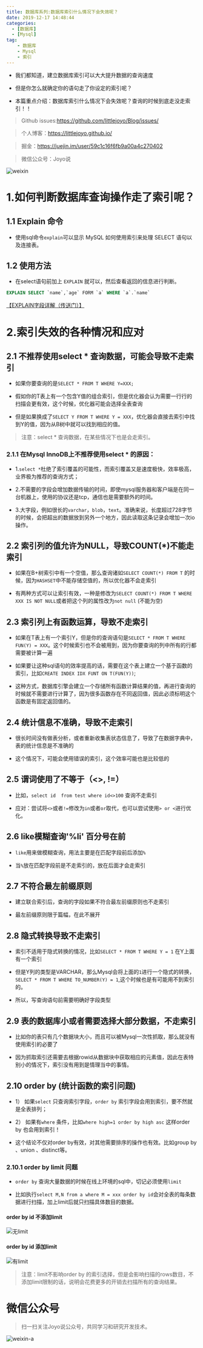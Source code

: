 ```yaml
---
title: 数据库系列:数据库索引什么情况下会失效呢？
date: 2019-12-17 14:48:44
categories:
  - [数据库]
  - [Mysql]
tag:
    - 数据库
    - Mysql
    - 索引
---
```


- 我们都知道，建立数据库索引可以大大提升数据的查询速度

- 但是你怎么就确定你的语句走了你设定的索引呢？

- 本篇重点介绍：数据库索引什么情况下会失效呢？查询的时候到底走没走索引！！

<!-- more -->

> Github issues:https://github.com/littlejoyo/Blog/issues/

> 个人博客：https://littlejoyo.github.io/

> 掘金：https://juejin.im/user/59c1c16f6fb9a00a4c270402

> 微信公众号：Joyo说

![weixin](https://i.loli.net/2020/01/11/NJIXozj5WAxgCiu.png)

# 1.如何判断数据库查询操作走了索引呢？

## 1.1 Explain 命令

- 使用sql命令`explain`可以显示 MySQL 如何使用索引来处理 SELECT 语句以及连接表。

## 1.2 使用方法

- 在select语句前加上 `EXPLAIN` 就可以，然后查看返回的信息进行判断。

```SQL
EXPLAIN SELECT `name`,`age` FORM `a` WHERE `a`.`name`
```



[【EXPLAIN字段详解（传送门）】](https://littlejoyo.github.io/2019/12/17/database-explain/)



# 2.索引失效的各种情况和应对
## 2.1 不推荐使用select * 查询数据，可能会导致不走索引

- 如果你要查询的是`SELECT * FROM T WHERE Y=XXX;`

- 假如你的T表上有一个包含Y值的组合索引，但是优化器会认为需要一行行的扫描会更有效，这个时候，优化器可能会选择全表查询

- 但是如果换成了`SELECT Y FROM T WHERE Y = XXX`，优化器会直接去索引中找到Y的值，因为从B树中就可以找到相应的值。

> 注意：select * 查询数据，在某些情况下也是会走索引。

### 2.1.1 在Mysql InnoDB上不推荐使用select * 的原因：

- 1.`select *`杜绝了索引覆盖的可能性，而索引覆盖又是速度极快，效率极高，业界极为推荐的查询方式；

- 2.不需要的字段会增加数据传输的时间，即使mysql服务器和客户端是在同一台机器上，使用的协议还是tcp，通信也是需要额外的时间。

- 3.大字段，例如很长的`varchar`，`blob`，`text`。准确来说，长度超过728字节的时候，会把超出的数据放到另外一个地方，因此读取这条记录会增加一次io操作。

## 2.2 索引列的值允许为NULL，导致COUNT(*)不能走索引

- 如果在B+树索引中有一个空值，那么查询诸如`SELECT COUNT(*) FROM T` 的时候，因为`HASHSET`中不能存储空值的，所以优化器不会走索引

- 有两种方式可以让索引有效，一种是修改为`SELECT COUNT(*) FROM T WHERE XXX IS NOT NULL`或者把这个列的属性改为`not null` (不能为空)

## 2.3 索引列上有函数运算，导致不走索引

- 如果在T表上有一个索引Y，但是你的查询语句是`SELECT * FROM T WHERE FUN(Y) = XXX`。这个时候索引也不会被用到，因为你要查询的列中所有的行都需要被计算一遍

- 如果要让这种sql语句的效率提高的话，需要在这个表上建立一个基于函数的索引，比如`CREATE INDEX IDX FUNT ON T(FUN(Y))`;

- 这种方式，数据库引擎会建立一个存储所有函数计算结果的值，再进行查询的时候就不需要进行计算了，因为很多函数存在不同返回值，因此必须标明这个函数是有固定返回值的。

## 2.4 统计信息不准确，导致不走索引

- 很长时间没有做表分析，或者重新收集表状态信息了，导致了在数据字典中，表的统计信息是不准确的

- 这个情况下，可能会使用错误的索引，这个效率可能也是比较低的

## 2.5 谓词使用了不等于（<>, !=）

- 比如，`select id  from test where id<>100` 查询不走索引

- 应对：尝试将`<>`或者`!=`修改为`in`或者`or`取代，也可以尝试使用`> or <`进行优化。

## 2.6 like模糊查询'%li' 百分号在前

- `like`用来做模糊查询，用法主要是在匹配字段前后添加`%`

- 当`%`放在匹配字段前是不走索引的，放在后面才会走索引

## 2.7 不符合最左前缀原则

- 建立联合索引后，查询的字段如果不符合最左前缀原则也不走索引

- 最左前缀原则限于篇幅，在此不展开

## 2.8 隐式转换导致不走索引

- 索引不适用于隐式转换的情况，比如`SELECT * FROM T WHERE Y = 1` 在Y上面有一个索引

- 但是Y列的类型是VARCHAR，那么Mysql会将上面的`1`进行一个隐式的转换，`SELECT * FROM T WHERE TO_NUMBER(Y) = 1`,这个时候也是有可能用不到索引的。

- 所以，写查询语句前需要明确好字段类型

## 2.9 表的数据库小或者需要选择大部分数据，不走索引

- 比如你的表只有几个数据块大小，而且可以被Mysql一次性抓取，那么就没有使用索引的必要了

- 因为抓取索引还需要去根据rowid从数据块中获取相应的元素值，因此在表特别小的情况下，索引没有用到是情理当中的事情。

## 2.10 order by (统计函数的索引问题)

- 1） 如果`select` 只查询索引字段，`order by` 索引字段会用到索引，要不然就是全表排列；

- 2） 如果有`where` 条件，比如`where high=1 order by high asc` 这样order by 也会用到索引！

- 这个结论不仅对order by有效，对其他需要排序的操作也有效。比如group by 、union 、distinct等。

### 2.10.1 order by limit 问题
- `order by` 查询大量数据的时候在线上环境的sql中，切记必须使用`limit`

- 比如执行`select M,N from a where M = xxx order by id`会对全表的每条数据进行扫描，加上limit后就只扫描具体数目的数据。

#### order by id 不添加limit
![无limit](https://i.loli.net/2019/12/17/oh1KT3RmPNjbLIE.png)

#### order by id 添加limit
![有limit](https://i.loli.net/2019/12/17/KZa3pGfxR8j7thE.png)

> 注意：limit不影响order by 的索引选择，但是会影响扫描的rows数目，不添加limit限制的话，说明会花费更多的开销去扫描所有的查询结果。

# 微信公众号

> 扫一扫关注Joyo说公众号，共同学习和研究开发技术。

![weixin-a](https://i.loli.net/2020/01/11/HQT8NMsmDhIkXZv.png)